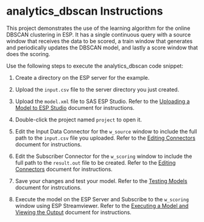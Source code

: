 # analytics_dbscan Instructions

This project demonstrates the use of the learning algorithm for the online DBSCAN clustering in ESP. It has a single continuous query with a source window that receives the data to be scored, a train window that generates and periodically updates the DBSCAN model, and lastly a score window that does the scoring.

Use the following steps to execute the analytics_dbscan code snippet:

1.  Create a directory on the ESP server for the example.

2.  Upload the `input.csv` file to the server directory you just created.

3.  Upload the `model.xml` file to SAS ESP Studio. Refer to the [Uploading a Model to ESP Studio](../../../docs/Uploading_a_Model_to_ESP_Studio.pdf) document for instructions.
  
4.  Double-click the project named `project` to open it.

5.  Edit the Input Data Connector for the `w_source` window to include the full path to the `input.csv` file you uploaded. Refer to the [Editing Connectors](../../../docs/Connectors.pdf) document for instructions.

6.  Edit the Subscriber Connector for the `w_scoring` window to include the full path to the `result.out` file to be created. Refer to the [Editing Connectors](../../../docs/Connectors.pdf) document for instructions.

7.  Save your changes and test your model. Refer to the [Testing Models](../../../docs/Testing_Models.pdf) document for instrcutions.

8.  Execute the model on the ESP Server and Subscribe to the `w_scoring` window using ESP Streamviewer. Refer to the [Executing a Model and Viewing the Output](../../../docs/Executing_a_Model_and_Viewing_the_Output.pdf) document for instructions.
